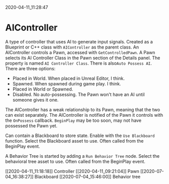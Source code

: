2020-04-11_11:28:47

# AIController

A type of controller that uses AI to generate input signals.
Created as a Blueprint or C++ class with `AIController` as the  parent class.
An AIController controls a Pawn, accessed with `GetControlledPawn`.
A Pawn selects its AI Controller Class in the Pawn section of the Details panel.
The property is named 	`AI Controller Class`.
There is also`Auto Possess AI`. There are three options:

- Placed in World. When placed in Unreal Editor, I think.
- Spawned. When spawned during game play. I think.
- Placed in World or Spawned.
- Disabled. No auto-possessing. The Pawn won't have an AI until someone gives it one.

The AIController has a weak relationship to its Pawn, meaning that the two can exist separately.
The AIController is notified of the Pawn it controls with the `OnPossess` callback.
`BeginPlay` may be too soon, may not have possessed the Pawn yet.

Can contain a Blackboard to store  state. Enable with the `Use Blackboard` function.
Select the Blackboard asset to use. Often called from the BeginPlay event.

A Behavior Tree is started by adding a `Run Behavior Tree` node. Select the behavioral tree asset to use. Often called from the BeginPlay event.

[[2020-04-11_11:18:18]] Controller
[[2020-04-11_09:21:04]] Pawn
[[2020-07-04_16:38:27]] Blackboard
[[2020-07-04_15:46:00]] Behavior tree